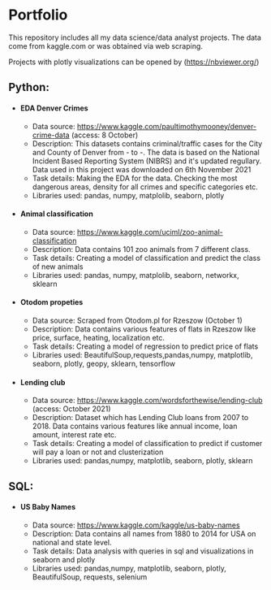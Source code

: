 # Portfolio 
This repository includes all my data science/data analyst projects. The data come from kaggle.com or was obtained via web scraping.

Projects with plotly visualizations can be opened by (https://nbviewer.org/)

## Python:
- #### EDA Denver Crimes
  - Data source: https://www.kaggle.com/paultimothymooney/denver-crime-data (access: 8 October)
  - Description: This datasets contains criminal/traffic cases for the City and County of Denver from - to -. The data is based on the National Incident Based Reporting System (NIBRS) and it's updated regullary. Data used in this project was downloaded on 6th November 2021
  - Task details: Making the EDA for the data. Checking the most dangerous areas, density for all crimes and specific categories etc.
  - Libraries used: pandas, numpy, matplolib, seaborn, plotly
- #### Animal classification
  - Data source: https://www.kaggle.com/uciml/zoo-animal-classification
  - Description: Data contains 101 zoo animals from 7 different class.
  - Task details: Creating a model of classification and predict the class of new animals
  - Libraries used: pandas, numpy, matplolib, seaborn, networkx, sklearn
- #### Otodom propeties
  - Data source: Scraped from Otodom.pl for Rzeszow (October 1)
  - Description: Data contains various features of flats in Rzeszow like price, surface, heating, localization etc.
  - Task details: Creating a model of regression to predict price of flats
  - Libraries used: BeautifulSoup,requests,pandas,numpy, matplotlib, seaborn, plotly, geopy, sklearn, tensorflow
- #### Lending club 
  - Data source: https://www.kaggle.com/wordsforthewise/lending-club (access: October 2021)
  - Description: Dataset which has Lending Club loans from 2007 to 2018. Data contains various features like annual income, loan amount, interest rate etc.
  - Task details: Creating a model of classification to predict if customer will pay a loan or not and clusterization
  - Libraries used: pandas,numpy, matplotlib, seaborn, plotly, sklearn
  
## SQL:
- #### US Baby Names
  - Data source: https://www.kaggle.com/kaggle/us-baby-names
  - Description: Data contains all names from 1880 to 2014 for USA on national and state level.
  - Task details: Data analysis with queries in sql and visualizations in seaborn and plotly
  - Libraries used: pandas,numpy, matplotlib, seaborn, plotly, BeautifulSoup, requests, selenium
